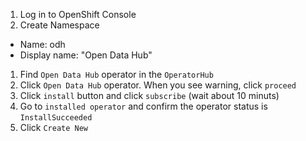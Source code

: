 1. Log in to OpenShift Console
1. Create Namespace
- Name: odh
- Display name: "Open Data Hub"
1. Find `Open Data Hub` operator in the `OperatorHub`
1. Click `Open Data Hub` operator. When you see warning, click `proceed`
1. Click `install` button and click `subscribe` (wait about 10 minuts)
1. Go to `installed operator` and confirm the operator status is `InstallSucceeded`
1. Click `Create New` 
